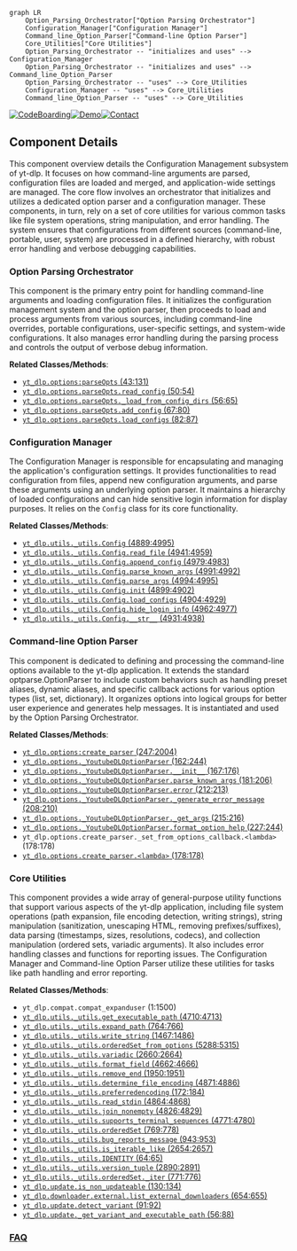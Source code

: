 ```mermaid
graph LR
    Option_Parsing_Orchestrator["Option Parsing Orchestrator"]
    Configuration_Manager["Configuration Manager"]
    Command_line_Option_Parser["Command-line Option Parser"]
    Core_Utilities["Core Utilities"]
    Option_Parsing_Orchestrator -- "initializes and uses" --> Configuration_Manager
    Option_Parsing_Orchestrator -- "initializes and uses" --> Command_line_Option_Parser
    Option_Parsing_Orchestrator -- "uses" --> Core_Utilities
    Configuration_Manager -- "uses" --> Core_Utilities
    Command_line_Option_Parser -- "uses" --> Core_Utilities
```
[![CodeBoarding](https://img.shields.io/badge/Generated%20by-CodeBoarding-9cf?style=flat-square)](https://github.com/CodeBoarding/CodeBoarding)[![Demo](https://img.shields.io/badge/Try%20our-Demo-blue?style=flat-square)](https://www.codeboarding.org/demo)[![Contact](https://img.shields.io/badge/Contact%20us%20-%20contact@codeboarding.org-lightgrey?style=flat-square)](mailto:contact@codeboarding.org)

## Component Details

This component overview details the Configuration Management subsystem of yt-dlp. It focuses on how command-line arguments are parsed, configuration files are loaded and merged, and application-wide settings are managed. The core flow involves an orchestrator that initializes and utilizes a dedicated option parser and a configuration manager. These components, in turn, rely on a set of core utilities for various common tasks like file system operations, string manipulation, and error handling. The system ensures that configurations from different sources (command-line, portable, user, system) are processed in a defined hierarchy, with robust error handling and verbose debugging capabilities.

### Option Parsing Orchestrator
This component is the primary entry point for handling command-line arguments and loading configuration files. It initializes the configuration management system and the option parser, then proceeds to load and process arguments from various sources, including command-line overrides, portable configurations, user-specific settings, and system-wide configurations. It also manages error handling during the parsing process and controls the output of verbose debug information.


**Related Classes/Methods**:

- <a href="https://github.com/yt-dlp/yt-dlp/blob/master/yt_dlp/options.py#L43-L131" target="_blank" rel="noopener noreferrer">`yt_dlp.options:parseOpts` (43:131)</a>
- <a href="https://github.com/yt-dlp/yt-dlp/blob/master/yt_dlp/options.py#L50-L54" target="_blank" rel="noopener noreferrer">`yt_dlp.options.parseOpts.read_config` (50:54)</a>
- <a href="https://github.com/yt-dlp/yt-dlp/blob/master/yt_dlp/options.py#L56-L65" target="_blank" rel="noopener noreferrer">`yt_dlp.options.parseOpts._load_from_config_dirs` (56:65)</a>
- <a href="https://github.com/yt-dlp/yt-dlp/blob/master/yt_dlp/options.py#L67-L80" target="_blank" rel="noopener noreferrer">`yt_dlp.options.parseOpts.add_config` (67:80)</a>
- <a href="https://github.com/yt-dlp/yt-dlp/blob/master/yt_dlp/options.py#L82-L87" target="_blank" rel="noopener noreferrer">`yt_dlp.options.parseOpts.load_configs` (82:87)</a>


### Configuration Manager
The Configuration Manager is responsible for encapsulating and managing the application's configuration settings. It provides functionalities to read configuration from files, append new configuration arguments, and parse these arguments using an underlying option parser. It maintains a hierarchy of loaded configurations and can hide sensitive login information for display purposes. It relies on the `Config` class for its core functionality.


**Related Classes/Methods**:

- <a href="https://github.com/yt-dlp/yt-dlp/blob/master/yt_dlp/utils/_utils.py#L4889-L4995" target="_blank" rel="noopener noreferrer">`yt_dlp.utils._utils.Config` (4889:4995)</a>
- <a href="https://github.com/yt-dlp/yt-dlp/blob/master/yt_dlp/utils/_utils.py#L4941-L4959" target="_blank" rel="noopener noreferrer">`yt_dlp.utils._utils.Config.read_file` (4941:4959)</a>
- <a href="https://github.com/yt-dlp/yt-dlp/blob/master/yt_dlp/utils/_utils.py#L4979-L4983" target="_blank" rel="noopener noreferrer">`yt_dlp.utils._utils.Config.append_config` (4979:4983)</a>
- <a href="https://github.com/yt-dlp/yt-dlp/blob/master/yt_dlp/utils/_utils.py#L4991-L4992" target="_blank" rel="noopener noreferrer">`yt_dlp.utils._utils.Config.parse_known_args` (4991:4992)</a>
- <a href="https://github.com/yt-dlp/yt-dlp/blob/master/yt_dlp/utils/_utils.py#L4994-L4995" target="_blank" rel="noopener noreferrer">`yt_dlp.utils._utils.Config.parse_args` (4994:4995)</a>
- <a href="https://github.com/yt-dlp/yt-dlp/blob/master/yt_dlp/utils/_utils.py#L4899-L4902" target="_blank" rel="noopener noreferrer">`yt_dlp.utils._utils.Config.init` (4899:4902)</a>
- <a href="https://github.com/yt-dlp/yt-dlp/blob/master/yt_dlp/utils/_utils.py#L4904-L4929" target="_blank" rel="noopener noreferrer">`yt_dlp.utils._utils.Config.load_configs` (4904:4929)</a>
- <a href="https://github.com/yt-dlp/yt-dlp/blob/master/yt_dlp/utils/_utils.py#L4962-L4977" target="_blank" rel="noopener noreferrer">`yt_dlp.utils._utils.Config.hide_login_info` (4962:4977)</a>
- <a href="https://github.com/yt-dlp/yt-dlp/blob/master/yt_dlp/utils/_utils.py#L4931-L4938" target="_blank" rel="noopener noreferrer">`yt_dlp.utils._utils.Config.__str__` (4931:4938)</a>


### Command-line Option Parser
This component is dedicated to defining and processing the command-line options available to the yt-dlp application. It extends the standard optparse.OptionParser to include custom behaviors such as handling preset aliases, dynamic aliases, and specific callback actions for various option types (list, set, dictionary). It organizes options into logical groups for better user experience and generates help messages. It is instantiated and used by the Option Parsing Orchestrator.


**Related Classes/Methods**:

- <a href="https://github.com/yt-dlp/yt-dlp/blob/master/yt_dlp/options.py#L247-L2004" target="_blank" rel="noopener noreferrer">`yt_dlp.options:create_parser` (247:2004)</a>
- <a href="https://github.com/yt-dlp/yt-dlp/blob/master/yt_dlp/options.py#L162-L244" target="_blank" rel="noopener noreferrer">`yt_dlp.options._YoutubeDLOptionParser` (162:244)</a>
- <a href="https://github.com/yt-dlp/yt-dlp/blob/master/yt_dlp/options.py#L167-L176" target="_blank" rel="noopener noreferrer">`yt_dlp.options._YoutubeDLOptionParser.__init__` (167:176)</a>
- <a href="https://github.com/yt-dlp/yt-dlp/blob/master/yt_dlp/options.py#L181-L206" target="_blank" rel="noopener noreferrer">`yt_dlp.options._YoutubeDLOptionParser.parse_known_args` (181:206)</a>
- <a href="https://github.com/yt-dlp/yt-dlp/blob/master/yt_dlp/options.py#L212-L213" target="_blank" rel="noopener noreferrer">`yt_dlp.options._YoutubeDLOptionParser.error` (212:213)</a>
- <a href="https://github.com/yt-dlp/yt-dlp/blob/master/yt_dlp/options.py#L208-L210" target="_blank" rel="noopener noreferrer">`yt_dlp.options._YoutubeDLOptionParser._generate_error_message` (208:210)</a>
- <a href="https://github.com/yt-dlp/yt-dlp/blob/master/yt_dlp/options.py#L215-L216" target="_blank" rel="noopener noreferrer">`yt_dlp.options._YoutubeDLOptionParser._get_args` (215:216)</a>
- <a href="https://github.com/yt-dlp/yt-dlp/blob/master/yt_dlp/options.py#L227-L244" target="_blank" rel="noopener noreferrer">`yt_dlp.options._YoutubeDLOptionParser.format_option_help` (227:244)</a>
- `yt_dlp.options.create_parser._set_from_options_callback.<lambda>` (178:178)
- <a href="https://github.com/yt-dlp/yt-dlp/blob/master/yt_dlp/options.py#L178-L178" target="_blank" rel="noopener noreferrer">`yt_dlp.options.create_parser.<lambda>` (178:178)</a>


### Core Utilities
This component provides a wide array of general-purpose utility functions that support various aspects of the yt-dlp application, including file system operations (path expansion, file encoding detection, writing strings), string manipulation (sanitization, unescaping HTML, removing prefixes/suffixes), data parsing (timestamps, sizes, resolutions, codecs), and collection manipulation (ordered sets, variadic arguments). It also includes error handling classes and functions for reporting issues. The Configuration Manager and Command-line Option Parser utilize these utilities for tasks like path handling and error reporting.


**Related Classes/Methods**:

- `yt_dlp.compat.compat_expanduser` (1:1500)
- <a href="https://github.com/yt-dlp/yt-dlp/blob/master/yt_dlp/utils/_utils.py#L4710-L4713" target="_blank" rel="noopener noreferrer">`yt_dlp.utils._utils.get_executable_path` (4710:4713)</a>
- <a href="https://github.com/yt-dlp/yt-dlp/blob/master/yt_dlp/utils/_utils.py#L764-L766" target="_blank" rel="noopener noreferrer">`yt_dlp.utils._utils.expand_path` (764:766)</a>
- <a href="https://github.com/yt-dlp/yt-dlp/blob/master/yt_dlp/utils/_utils.py#L1467-L1486" target="_blank" rel="noopener noreferrer">`yt_dlp.utils._utils.write_string` (1467:1486)</a>
- <a href="https://github.com/yt-dlp/yt-dlp/blob/master/yt_dlp/utils/_utils.py#L5288-L5315" target="_blank" rel="noopener noreferrer">`yt_dlp.utils._utils.orderedSet_from_options` (5288:5315)</a>
- <a href="https://github.com/yt-dlp/yt-dlp/blob/master/yt_dlp/utils/_utils.py#L2660-L2664" target="_blank" rel="noopener noreferrer">`yt_dlp.utils._utils.variadic` (2660:2664)</a>
- <a href="https://github.com/yt-dlp/yt-dlp/blob/master/yt_dlp/utils/_utils.py#L4662-L4666" target="_blank" rel="noopener noreferrer">`yt_dlp.utils._utils.format_field` (4662:4666)</a>
- <a href="https://github.com/yt-dlp/yt-dlp/blob/master/yt_dlp/utils/_utils.py#L1950-L1951" target="_blank" rel="noopener noreferrer">`yt_dlp.utils._utils.remove_end` (1950:1951)</a>
- <a href="https://github.com/yt-dlp/yt-dlp/blob/master/yt_dlp/utils/_utils.py#L4871-L4886" target="_blank" rel="noopener noreferrer">`yt_dlp.utils._utils.determine_file_encoding` (4871:4886)</a>
- <a href="https://github.com/yt-dlp/yt-dlp/blob/master/yt_dlp/utils/_utils.py#L172-L184" target="_blank" rel="noopener noreferrer">`yt_dlp.utils._utils.preferredencoding` (172:184)</a>
- <a href="https://github.com/yt-dlp/yt-dlp/blob/master/yt_dlp/utils/_utils.py#L4864-L4868" target="_blank" rel="noopener noreferrer">`yt_dlp.utils._utils.read_stdin` (4864:4868)</a>
- <a href="https://github.com/yt-dlp/yt-dlp/blob/master/yt_dlp/utils/_utils.py#L4826-L4829" target="_blank" rel="noopener noreferrer">`yt_dlp.utils._utils.join_nonempty` (4826:4829)</a>
- <a href="https://github.com/yt-dlp/yt-dlp/blob/master/yt_dlp/utils/_utils.py#L4771-L4780" target="_blank" rel="noopener noreferrer">`yt_dlp.utils._utils.supports_terminal_sequences` (4771:4780)</a>
- <a href="https://github.com/yt-dlp/yt-dlp/blob/master/yt_dlp/utils/_utils.py#L769-L778" target="_blank" rel="noopener noreferrer">`yt_dlp.utils._utils.orderedSet` (769:778)</a>
- <a href="https://github.com/yt-dlp/yt-dlp/blob/master/yt_dlp/utils/_utils.py#L943-L953" target="_blank" rel="noopener noreferrer">`yt_dlp.utils._utils.bug_reports_message` (943:953)</a>
- <a href="https://github.com/yt-dlp/yt-dlp/blob/master/yt_dlp/utils/_utils.py#L2654-L2657" target="_blank" rel="noopener noreferrer">`yt_dlp.utils._utils.is_iterable_like` (2654:2657)</a>
- <a href="https://github.com/yt-dlp/yt-dlp/blob/master/yt_dlp/utils/_utils.py#L64-L65" target="_blank" rel="noopener noreferrer">`yt_dlp.utils._utils.IDENTITY` (64:65)</a>
- <a href="https://github.com/yt-dlp/yt-dlp/blob/master/yt_dlp/utils/_utils.py#L2890-L2891" target="_blank" rel="noopener noreferrer">`yt_dlp.utils._utils.version_tuple` (2890:2891)</a>
- <a href="https://github.com/yt-dlp/yt-dlp/blob/master/yt_dlp/utils/_utils.py#L771-L776" target="_blank" rel="noopener noreferrer">`yt_dlp.utils._utils.orderedSet._iter` (771:776)</a>
- <a href="https://github.com/yt-dlp/yt-dlp/blob/master/yt_dlp/update.py#L130-L134" target="_blank" rel="noopener noreferrer">`yt_dlp.update.is_non_updateable` (130:134)</a>
- <a href="https://github.com/yt-dlp/yt-dlp/blob/master/yt_dlp/downloader/external.py#L654-L655" target="_blank" rel="noopener noreferrer">`yt_dlp.downloader.external.list_external_downloaders` (654:655)</a>
- <a href="https://github.com/yt-dlp/yt-dlp/blob/master/yt_dlp/update.py#L91-L92" target="_blank" rel="noopener noreferrer">`yt_dlp.update.detect_variant` (91:92)</a>
- <a href="https://github.com/yt-dlp/yt-dlp/blob/master/yt_dlp/update.py#L56-L88" target="_blank" rel="noopener noreferrer">`yt_dlp.update._get_variant_and_executable_path` (56:88)</a>




### [FAQ](https://github.com/CodeBoarding/GeneratedOnBoardings/tree/main?tab=readme-ov-file#faq)
